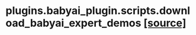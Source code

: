 # plugins.babyai_plugin.scripts.download_babyai_expert_demos [[source]](https://github.com/allenai/embodied-rl/tree/master/plugins/babyai_plugin/scripts/download_babyai_expert_demos.py)

